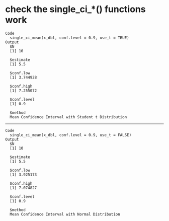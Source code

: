 # check the single_ci_*() functions work

    Code
      single_ci_mean(x_dbl, conf.level = 0.9, use_t = TRUE)
    Output
      $N
      [1] 10
      
      $estimate
      [1] 5.5
      
      $conf.low
      [1] 3.744928
      
      $conf.high
      [1] 7.255072
      
      $conf.level
      [1] 0.9
      
      $method
      Mean Confidence Interval with Student t Distribution
      

---

    Code
      single_ci_mean(x_dbl, conf.level = 0.9, use_t = FALSE)
    Output
      $N
      [1] 10
      
      $estimate
      [1] 5.5
      
      $conf.low
      [1] 3.925173
      
      $conf.high
      [1] 7.074827
      
      $conf.level
      [1] 0.9
      
      $method
      Mean Confidence Interval with Normal Distribution
      

